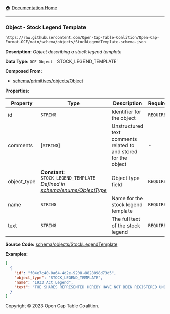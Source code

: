 :house: [Documentation Home](../../../README.md)

---

### Object - Stock Legend Template

`https://raw.githubusercontent.com/Open-Cap-Table-Coalition/Open-Cap-Format-OCF/main/schema/objects/StockLegendTemplate.schema.json`

**Description:** _Object describing a stock legend template_

**Data Type:** `OCF Object -`STOCK_LEGEND_TEMPLATE`

**Composed From:**

- [schema/primitives/objects/Object](../primitives/objects/Object.md)

**Properties:**

| Property    | Type                                                                                                      | Description                                                     | Required   |
| ----------- | --------------------------------------------------------------------------------------------------------- | --------------------------------------------------------------- | ---------- |
| id          | `STRING`                                                                                                  | Identifier for the object                                       | `REQUIRED` |
| comments    | [`STRING`]                                                                                                | Unstructured text comments related to and stored for the object | -          |
| object_type | **Constant:** `STOCK_LEGEND_TEMPLATE`</br>_Defined in [schema/enums/ObjectType](../enums/ObjectType.md)_  | Object type field                                               | `REQUIRED` |
| name        | `STRING`                                                                                                  | Name for the stock legend template                              | `REQUIRED` |
| text        | `STRING`                                                                                                  | The full text of the stock legend                               | `REQUIRED` |

**Source Code:** [schema/objects/StockLegendTemplate](../../../../schema/objects/StockLegendTemplate.schema.json)

**Examples:**

```json
[
  {
    "id": "f04e7c40-0a64-4d2e-9208-8828098d73d5",
    "object_type": "STOCK_LEGEND_TEMPLATE",
    "name": "1933 Act Legend",
    "text": "THE SHARES REPRESENTED HEREBY HAVE NOT BEEN REGISTERED UNDER THE SECURITIES ACT OF 1933, AND HAVE BEEN ACQUIRED FOR INVESTMENT AND NOT WITH A VIEW TO, OR IN CONNECTION WITH, THE SALE OR DISTRIBUTION THEREOF. NO SUCH TRANSFER MAY BE EFFECTED WITHOUT AN EFFECTIVE REGISTRATION STATEMENT RELATED THERETO OR AN OPINION OF COUNSEL IN A FORM SATISFACTORY TO THE COMPANY THAT SUCH REGISTRATION IS NOT REQUIRED UNDER THE SECURITIES ACT OF 1933."
  }
]
```

Copyright © 2023 Open Cap Table Coalition.
